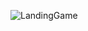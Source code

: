 ![LandingGame](https://github.com/AngelBernaal/LandingGame/assets/144516945/abfb32bc-8ec0-4387-ae7a-18a57b682bf3)
